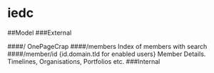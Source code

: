 # iedc

##Model
###External

####/
				OnePageCrap
####/members
				Index of members with search
####/member/id {id.domain.tld for enabled users}
				Member Details. Timelines, Organisations, Portfolios etc.
###Internal